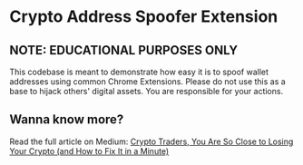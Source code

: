 # Crypto Address Spoofer Extension
## NOTE: EDUCATIONAL PURPOSES ONLY
This codebase is meant to demonstrate how easy it is to spoof wallet addresses using common Chrome Extensions. Please do not use this as a base to hijack others' digital assets. You are responsible for your actions.

## Wanna know more?
Read the full article on Medium: [Crypto Traders, You Are So Close to Losing Your Crypto (and How to Fix It in a Minute)](https://arielweinberger.medium.com/crypto-traders-you-are-so-close-to-losing-your-crypto-and-how-to-fix-it-in-a-minute-f1210a08255d)
